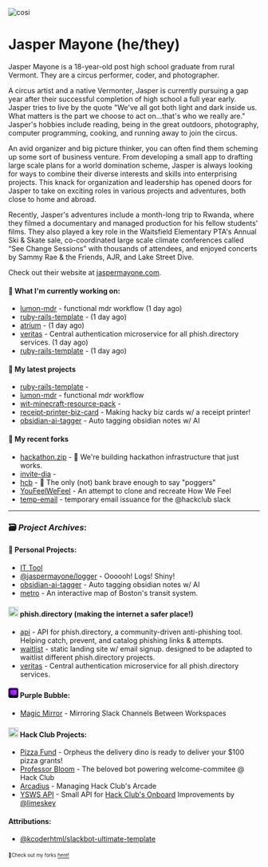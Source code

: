 ![cosi](https://github.com/jaspermayone/jaspermayone/assets/65788728/0597adb6-37c9-4db7-b6d8-1d7107b7bdd8)

# Jasper Mayone (he/they)

Jasper Mayone is a 18-year-old post high school graduate from rural Vermont. They are a circus performer, coder, and photographer.

A circus artist and a native Vermonter, Jasper is currently pursuing a gap year after their successful completion of high school a full year early. Jasper tries to live by the quote "We've all got both light and dark inside us. What matters is the part we choose to act on...that's who we really are." Jasper's hobbies include reading, being in the great outdoors, photography, computer programming, cooking, and running away to join the circus.

An avid organizer and big picture thinker, you can often find them scheming up some sort of business venture. From developing a small app to drafting large scale plans for a world domination scheme, Jasper is always looking for ways to combine their diverse interests and skills into enterprising projects. This knack for organization and leadership has opened doors for Jasper to take on exciting roles in various projects and adventures, both close to home and abroad.

Recently, Jasper's adventures include a month-long trip to Rwanda, where they filmed a documentary and managed production for his fellow students' films. They also played a key role in the Waitsfield Elementary PTA's Annual Ski & Skate sale, co-coordinated large scale climate conferences called “See Change Sessions” with thousands of attendees, and enjoyed concerts by Sammy Rae & the Friends, AJR, and Lake Street Dive.

Check out their website at [jaspermayone.com](https://jaspermayone.com).

#### 👷 What I'm currently working on:

- [lumon-mdr](https://github.com/jaspermayone/lumon-mdr) - functional mdr workflow (1 day ago)
- [ruby-rails-template](https://github.com/phishdirectory/ruby-rails-template) -  (1 day ago)
- [atrium](https://github.com/phishdirectory/atrium) -  (1 day ago)
- [veritas](https://github.com/phishdirectory/veritas) - Central authentication microservice for all phish.directory services. (1 day ago)
- [ruby-rails-template](https://github.com/jaspermayone/ruby-rails-template) -  (1 day ago)

#### 🌱 My latest projects

- [ruby-rails-template](https://github.com/jaspermayone/ruby-rails-template) - 
- [lumon-mdr](https://github.com/jaspermayone/lumon-mdr) - functional mdr workflow
- [wit-minecraft-resource-pack](https://github.com/jaspermayone/wit-minecraft-resource-pack) - 
- [receipt-printer-biz-card](https://github.com/jaspermayone/receipt-printer-biz-card) - Making hacky biz cards w/ a receipt printer!
- [obsidian-ai-tagger](https://github.com/jaspermayone/obsidian-ai-tagger) - Auto tagging obsidian notes w/ AI

#### 🍴 My recent forks

- [hackathon.zip](https://github.com/jaspermayone-forks/hackathon.zip) - 🧰 We're building hackathon infrastructure that just works.
- [invite-dia](https://github.com/jaspermayone-forks/invite-dia) - 
- [hcb](https://github.com/jaspermayone-forks/hcb) - 🏦 The only (not) bank brave enough to say "poggers"
- [YouFeelWeFeel](https://github.com/jaspermayone-forks/YouFeelWeFeel) - An attempt to clone and recreate How We Feel
- [temp-email](https://github.com/jaspermayone-forks/temp-email) - temporary email issuance for the @hackclub slack

---

### 🗃️ _Project Archives_:

#### 🌱 Personal Projects:
- [IT Tool](https://github.com/jaspermayone/ittool)
- [@jaspermayone/logger](https://github.com/jaspermayone/logger) - Oooooh! Logs! Shiny!
- [obsidian-ai-tagger](https://github.com/jaspermayone/obsidian-ai-tagger) - Auto tagging obsidian notes w/ AI
- [metro](https://github.com/jaspermayone/metro) - An interactive map of Boston's transit system.

#### <img src="https://raw.githubusercontent.com/phishdirectory/brand/main/phishdirectory.jpeg" width="20" height="20" />  phish.directory (making the internet a safer place!)
- [api](https://github.com/phishdirectory/api) - API for phish.directory, a community-driven anti-phishing tool. Helping catch, prevent, and catalog phishing links & attempts.
- [waitlist](https://github.com/phishdirectory/waitlist) - static landing site w/ email signup. designed to be adapted to waitlist different phish.directory projects.
- [veritas](https://github.com/phishdirectory/veritas) - Central authentication microservice for all phish.directory services.

#### <img src="https://raw.githubusercontent.com/thepurplebubble/brand/main/public/logo.png" width="20" height="20" />  Purple Bubble:
- [Magic Mirror](https://github.com/thepurplebubble/magic-mirror) - Mirroring Slack Channels Between Workspaces

#### <img src="https://assets.hackclub.com/icon-progress-rounded.png" width="20" height="20" /> Hack Club Projects:
- [Pizza Fund](https://github.com/hackclub/pizza-fund) - Orpheus the delivery dino is ready to deliver your $100 pizza grants!
- [Professor Bloom](https://github.com/hackclub/professor-bloom) - The beloved bot powering welcome-commitee @ Hack Club
- [Arcadius](https://github.com/hackclub/arcadius) - Managing Hack Club's Arcade
- [YSWS API](https://github.com/jaspermayone/ysws-api) - Small API for [Hack Club's Onboard](https://hackclub.com/onboard/) Improvements by [@limeskey](https://github.com/limeskey)

#### Attributions:
- [@kcoderhtml/slackbot-ultimate-template](https://github.com/kcoderhtml/slackbot-ultimate-template?tab=readme-ov-file#template-example)

<sup><sub>🍴Check out my forks [here!](https://github.com/jaspermayone-forks/why)</sub></sup>
